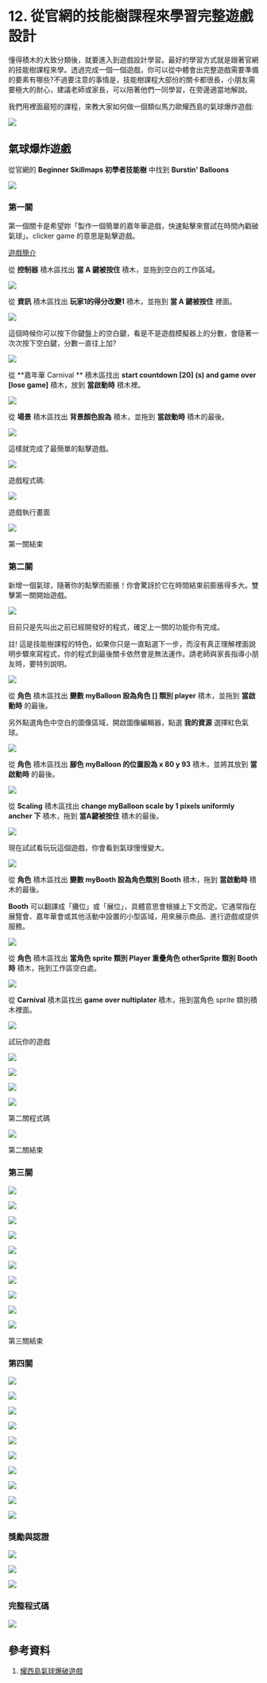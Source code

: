 # 12. 從官網的技能樹課程來學習完整遊戲設計 

懂得積木的大致分類後，就要進入到遊戲設計學習。最好的學習方式就是跟著官網的技能樹課程來學。透過完成一個一個遊戲，你可以從中體會出完整遊戲需要準備的要素有哪些?不過要注意的事情是，技能樹課程大部份的關卡都很長，小朋友需要極大的耐心，建議老師或家長，可以陪著他們一同學習，在旁邊適當地解說。

我們用裡面最短的課程，來教大家如何做一個類似馬力歐耀西島的氣球爆炸遊戲:

![](https://mario.wiki.gallery/images/thumb/c/cd/ThrowingBalloons.png/200px-ThrowingBalloons.png)


## 氣球爆炸遊戲

從官網的 **Beginner Skillmaps 初學者技能樹** 中找到 **Burstin' Balloons** 

![](img/12/arcade12_01.png)

### 第一關

第一個關卡是希望妳「製作一個簡單的嘉年華遊戲，快速點擊來嘗試在時間內戳破氣球」。clicker game 的意思是點擊遊戲。

[遊戲簡介](https://youtu.be/jZGvmt6X880)


從 **控制器** 積木區找出 **當 A 鍵被按住** 積木，並拖到空白的工作區域。

![](img/12/arcade12_02.png)


從 **資訊** 積木區找出 **玩家1的得分改變1** 積木，並拖到 **當 A 鍵被按住** 裡面。

![](img/12/arcade12_03.png)

這個時候你可以按下你鍵盤上的空白鍵，看是不是遊戲模擬器上的分數，會隨著一次次按下空白鍵，分數一直往上加?

![](img/12/arcade12_04.png)

從 **嘉年華 Carnival ** 積木區找出 **start countdown [20] (s) and game over [lose game]** 積木，放到 **當啟動時** 積木裡。

![](img/12/arcade12_05.png)

從 **場景** 積木區找出 **背景顏色設為** 積木，並拖到 **當啟動時** 積木的最後。

![](img/12/arcade12_06.png)

這樣就完成了最簡單的點擊遊戲。

![](img/12/arcade12_07.png)

遊戲程式碼:

![](/img/12/Stage01_Code.png)

遊戲執行畫面

![](img/12/Stage01_GameScreen.png)

第一關結束


### 第二關


新增一個氣球，隨著你的點擊而膨脹！你會驚訝於它在時間結束前膨脹得多大。雙擊第一關開始遊戲。

![](img/12/arcade12_08.png)

目前只是先叫出之前已經開發好的程式，確定上一關的功能你有完成。

註! 這是技能樹課程的特色，如果你只是一直點選下一步，而沒有真正理解裡面說明步驟來寫程式，你的程式到最後關卡依然會是無法運作。請老師與家長指導小朋友時，要特別說明。

![](img/12/arcade12_09.png)

從 **角色** 積木區找出 **變數 myBalloon 設為角色 [] 類別 player** 積木，並拖到 **當啟動時** 的最後。

另外點選角色中空白的圖像區域，開啟圖像編輯器，點選 **我的資源** 選擇紅色氣球。

![](img/12/arcade12_10.png)

從 **角色** 積木區找出 **腳色 myBalloon 的位置設為 x 80 y 93** 積木，並將其放到 **當啟動時** 的最後。 

![](img/12/arcade12_11.png)

從 **Scaling** 積木區找出 **change myBalloon scale by 1 pixels uniformly ancher 下** 積木，拖到 **當A鍵被按住** 積木的最後。

![](img/12/arcade12_12.png)


現在試試看玩玩這個遊戲，你會看到氣球慢慢變大。

![](img/12/arcade12_13.png)

從 **角色** 積木區找出 **變數 myBooth 設為角色類別 Booth** 積木，拖到 **當啟動時** 積木的最後。

**Booth** 可以翻譯成「攤位」或「展位」，具體意思會根據上下文而定。它通常指在展覽會、嘉年華會或其他活動中設置的小型區域，用來展示商品、進行遊戲或提供服務。

![](img/12/arcade12_14.png)

從 **角色** 積木區找出 **當角色 sprite 類別 Player 重疊角色 otherSprite 類別 Booth 時** 積木，拖到工作區空白處。

![](img/12/arcade12_15.png)

從 **Carnival** 積木區找出 **game over nultiplater** 積木，拖到當角色 sprite 類別積木裡面。

![](img/12/arcade12_17.png)


試玩你的遊戲

![](img/12/arcade12_16.png)


![](img/12/arcade12_18.png)

![](img/12/arcade12_19.png)

![](img/12/arcade12_20.png)

第二關程式碼

![](img/12/Stage02_Code.png)


第二關結束

### 第三關

![](img/12/arcade12_21.png)

![](img/12/arcade12_22.png)

![](img/12/arcade12_23.png)

![](img/12/arcade12_24.png)

![](img/12/arcade12_25.png)

![](img/12/arcade12_26.png)

![](img/12/arcade12_27.png)

![](img/12/arcade12_28.png)

![](img/12/arcade12_29.png)

![](img/12/arcade12_30.png)

第三關結束

### 第四關

![](img/12/arcade12_31.png)

![](img/12/arcade12_32.png)

![](img/12/arcade12_33.png)

![](img/12/arcade12_34.png)

![](img/12/arcade12_35.png)

![](img/12/arcade12_36.png)

![](img/12/arcade12_37.png)

![](img/12/arcade12_38.png)

![](img/12/arcade12_39.png)

![](img/12/arcade12_40.png)


### 獎勵與認證

![](img/12/arcade12_41.png)

![](img/12/arcade12_42.png)

![](img/12/arcade12_43.png)


### 完整程式碼

![](img/12/arcade12_44.png)

## 參考資料

1. [耀西島氣球爆破遊戲](https://www.mariowiki.com/Balloon_%28Mini_Battle%29)